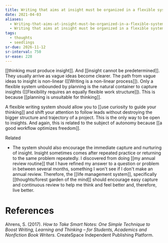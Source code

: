 ```yaml
---
title: Writing that aims at insight must be organized in a flexible system
date: 2021-04-03
aliases:
  - Writing-that-aims-at-insight-must-be-organized-in-a-flexible-system
  - Writing that aims at insight must be organized in a flexible system
tags:
  - thoughts
  - seedlings
sr-due: 2026-11-12
sr-interval: 750
sr-ease: 228
---
```

[[thinking must produce insight]]. And [[insight cannot be predetermined]]. They usually arrive as vague ideas become clearer. The path from vague ideas to insight is non-linear ([[Writing is a non-linear process]]). Only a flexible system unbounded by planning is the natural container to capture insights ([[Flexibility requires an equally flexible work structure]]). This is because [[planning is unsuitable for thinking]].

A flexible writing system should allow you to [[use curiosity to guide your thinking]] and shift your attention to follow leads without destroying the bigger structure and trajectory of a project. This is the only way to be open to insights. And again, this is related to the subject of autonomy because [[a good workflow optimizes freedom]].

Related
- The system should also encourage the immediate capture and nurturing of insight. Insight sometimes comes after repeated practice or returning to the same problem repeatedly. I discovered from doing [[my annual review routine]] that I have refined my answer to a question or problem in between several months, something I won't see if I don't make an annual review. Therefore, the [[life management system]], specifically [[thoughts/forest garden of the mind]] should encourage easy capture and continuous review to help me think and feel better and, therefore, live better.

# References

Ahrens, S. (2017). *How to Take Smart Notes: One Simple Technique to Boost Writing, Learning and Thinking – for Students, Academics and Nonfiction Book Writers*. CreateSpace Independent Publishing Platform.

